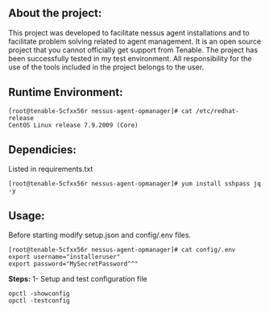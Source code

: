 About the project:
--
This project was developed to facilitate nessus agent installations and to facilitate problem solving related to agent management. It is an open source project that you cannot officially get support from Tenable. The project has been successfully tested in my test environment. All responsibility for the use of the tools included in the project belongs to the user.

Runtime Environment:
--

```
[root@tenable-5cfxx56r nessus-agent-opmanager]# cat /etc/redhat-release
CentOS Linux release 7.9.2009 (Core)
```
Dependicies:
--
Listed in requirements.txt
```
[root@tenable-5cfxx56r nessus-agent-opmanager]# yum install sshpass jq -y
```

Usage:
--
Before starting modify setup.json and config/.env files.

```
[root@tenable-5cfxx56r nessus-agent-opmanager]# cat config/.env
export username="installeruser"
export password="MySecretPassword^^"
```

__Steps:__
1-
Setup and test configuration file
```
opctl -showconfig
opctl -testconfig
```
